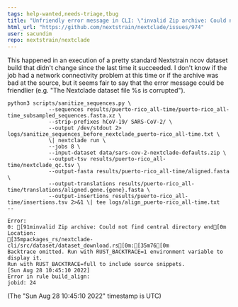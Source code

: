 ```yaml
---
tags: help-wanted,needs-triage,tbug
title: "Unfriendly error message in CLI: \"invalid Zip archive: Could not find central directory end\""
html_url: "https://github.com/nextstrain/nextclade/issues/974"
user: sacundim
repo: nextstrain/nextclade
---
```


This happened in an execution of a pretty standard Nextstrain ncov dataset build that didn't change since the last time it succeeded. I don't know if the job had a network connectivity problem at this time or if the archive was bad at the source, but it seems fair to say that the error message could be friendlier (e.g. "The Nextclade dataset file %s is corrupted").

```
python3 scripts/sanitize_sequences.py \
             --sequences results/puerto-rico_all-time/puerto-rico_all-time_subsampled_sequences.fasta.xz \
             --strip-prefixes hCoV-19/ SARS-CoV-2/ \
             --output /dev/stdout 2> logs/sanitize_sequences_before_nextclade_puerto-rico_all-time.txt \
             \| nextclade run \
             --jobs 8 \
             --input-dataset data/sars-cov-2-nextclade-defaults.zip \
             --output-tsv results/puerto-rico_all-time/nextclade_qc.tsv \
             --output-fasta results/puerto-rico_all-time/aligned.fasta \
             --output-translations results/puerto-rico_all-time/translations/aligned.gene.{gene}.fasta \
             --output-insertions results/puerto-rico_all-time/insertions.tsv 2>&1 \| tee logs/align_puerto-rico_all-time.txt
--
 
Error:
0: [91minvalid Zip archive: Could not find central directory end[0m
Location:
[35mpackages_rs/nextclade-cli/src/dataset/dataset_download.rs[0m:[35m76[0m
Backtrace omitted. Run with RUST_BACKTRACE=1 environment variable to display it.
Run with RUST_BACKTRACE=full to include source snippets.
[Sun Aug 28 10:45:10 2022]
Error in rule build_align:
jobid: 24
```

(The "Sun Aug 28 10:45:10 2022" timestamp is UTC)